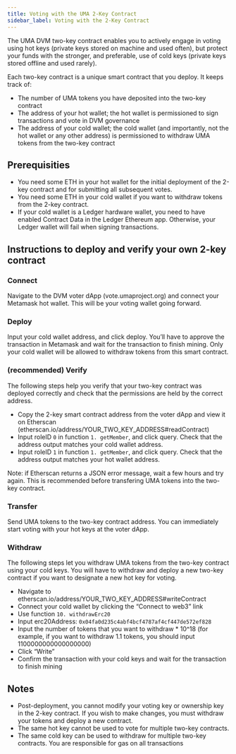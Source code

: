 ```yaml
---
title: Voting with the UMA 2-Key Contract
sidebar_label: Voting with the 2-Key Contract
---
```


The UMA DVM two-key contract enables you to actively engage in voting using hot keys (private keys stored on machine and used often), but protect your funds with the stronger, and preferable, use of cold keys (private keys stored offline and used rarely).

Each two-key contract is a unique smart contract that you deploy. It keeps track of:

- The number of UMA tokens you have deposited into the two-key contract
- The address of your hot wallet; the hot wallet is permissioned to sign transactions and vote in DVM governance
- The address of your cold wallet; the cold wallet (and importantly, not the hot wallet or any other address) is permissioned to withdraw UMA tokens from the two-key contract

## Prerequisities

- You need some ETH in your hot wallet for the initial deployment of the 2-key contract and for submitting all subsequent votes.
- You need some ETH in your cold wallet if you want to withdraw tokens from the 2-key contract.
- If your cold wallet is a Ledger hardware wallet, you need to have enabled Contract Data in the Ledger Ethereum app.
  Otherwise, your Ledger wallet will fail when signing transactions.

## Instructions to deploy and verify your own 2-key contract

### Connect

Navigate to the DVM voter dApp (vote.umaproject.org) and connect your Metamask hot wallet.
This will be your voting wallet going forward.

### Deploy

Input your cold wallet address, and click deploy.
You’ll have to approve the transaction in Metamask and wait for the transaction to finish mining.
Only your cold wallet will be allowed to withdraw tokens from this smart contract.

### (recommended) Verify

The following steps help you verify that your two-key contract was deployed correctly and check that the permissions are held by the correct address.

- Copy the 2-key smart contract address from the voter dApp and view it on Etherscan (etherscan.io/address/YOUR_TWO_KEY_ADDRESS#readContract)
- Input roleID `0` in function `1. getMember`, and click query. Check that the address output matches your cold wallet address.
- Input roleID `1` in function `1. getMember`, and click query. Check that the address output matches your hot wallet address.

Note: if Etherscan returns a JSON error message, wait a few hours and try again.
This is recommended before transfering UMA tokens into the two-key contract.

### Transfer

Send UMA tokens to the two-key contract address.
You can immediately start voting with your hot keys at the voter dApp.

### Withdraw

The following steps let you withdraw UMA tokens from the two-key contract using your cold keys.
You will have to withdraw and deploy a new two-key contract if you want to designate a new hot key for voting.

- Navigate to etherscan.io/address/YOUR_TWO_KEY_ADDRESS#writeContract
- Connect your cold wallet by clicking the “Connect to web3” link
- Use function `10. withdrawErc20`
- Input erc20Address: `0x04fa0d235c4abf4bcf4787af4cf447de572ef828`
- Input the number of tokens that you want to withdraw \* 10^18 (for example, if you want to withdraw 1.1 tokens, you should input 1100000000000000000)
- Click “Write”
- Confirm the transaction with your cold keys and wait for the transaction to finish mining

## Notes

- Post-deployment, you cannot modify your voting key or ownership key in the 2-key contract.
  If you wish to make changes, you must withdraw your tokens and deploy a new contract.
- The same hot key cannot be used to vote for multiple two-key contracts.
- The same cold key can be used to withdraw for multiple two-key contracts.
  You are responsible for gas on all transactions
